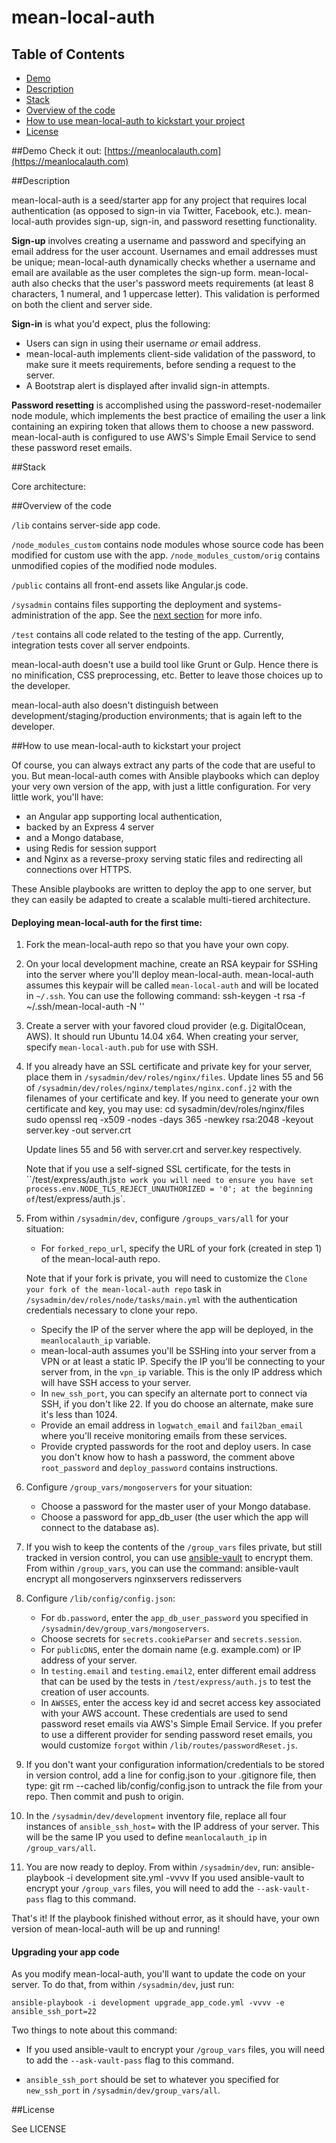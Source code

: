 mean-local-auth
===============

## Table of Contents

* [Demo](#demo)
* [Description](#description)
* [Stack](#stack)
* [Overview of the code](#code-overview)
* [How to use mean-local-auth to kickstart your project](#how-to-use)
* [License](#license)

##<a name="demo"></a>Demo
Check it out: [https://meanlocalauth.com](https://meanlocalauth.com)

##<a name="description"></a>Description

mean-local-auth is a seed/starter app for any project that requires local authentication (as opposed to sign-in via Twitter, Facebook, etc.). mean-local-auth provides sign-up, sign-in, and password resetting functionality.

**Sign-up** involves creating a username and password and specifying an email address for the user account. Usernames and email addresses must be unique; mean-local-auth dynamically checks whether a username and email are available as the user completes the sign-up form. mean-local-auth also checks that the user's password meets requirements (at least 8 characters, 1 numeral, and 1 uppercase letter). This validation is performed on both the client and server side.

**Sign-in** is what you'd expect, plus the following:
* Users can sign in using their username *or* email address.
* mean-local-auth implements client-side validation of the password, to make sure it meets requirements, before sending a request to the server.
* A Bootstrap alert is displayed after invalid sign-in attempts.

**Password resetting** is accomplished using the password-reset-nodemailer node module, which implements the best practice of emailing the user a link containing an expiring token that allows them to choose a new password. mean-local-auth is configured to use AWS's Simple Email Service to send these password reset emails.

##<a name="stack"></a>Stack

Core architecture:


##<a name="code-overview"></a>Overview of the code

`/lib` contains server-side app code.

`/node_modules_custom` contains node modules whose source code has been modified for custom use with the app. `/node_modules_custom/orig` contains unmodified copies of the modified node modules.

`/public` contains all front-end assets like Angular.js code.

`/sysadmin` contains files supporting the deployment and systems-administration of the app. See the  [next section](#how-to-use) for more info.

`/test` contains all code related to the testing of the app. Currently, integration tests cover all server endpoints.

mean-local-auth doesn't use a build tool like Grunt or Gulp. Hence there is no minification, CSS preprocessing, etc. Better to leave those choices up to the developer.

mean-local-auth also doesn't distinguish between development/staging/production environments; that is again left to the developer.

##<a name="how-to-use"></a>How to use mean-local-auth to kickstart your project

Of course, you can always extract any parts of the code that are useful to you. But mean-local-auth comes with Ansible playbooks which can deploy your very own version of the app, with just a little configuration. For very little work, you'll have:
* an Angular app supporting local authentication,
* backed by an Express 4 server
* and a Mongo database,
* using Redis for session support
* and Nginx as a reverse-proxy serving static files and redirecting all connections over HTTPS.

These Ansible playbooks are written to deploy the app to one server, but they can easily be adapted to create a scalable multi-tiered architecture.

#### Deploying mean-local-auth for the first time:

1. Fork the mean-local-auth repo so that you have your own copy.

1. On your local development machine, create an RSA keypair for SSHing into the server where you'll deploy mean-local-auth. mean-local-auth assumes this keypair will be called `mean-local-auth` and will be located in `~/.ssh`. You can use the following command:
        ssh-keygen -t rsa -f ~/.ssh/mean-local-auth -N ''

1. Create a server with your favored cloud provider (e.g. DigitalOcean, AWS). It should run Ubuntu 14.04 x64. When creating your server, specify `mean-local-auth.pub` for use with SSH.

1. If you already have an SSL certificate and private key for your server, place them in `/sysadmin/dev/roles/nginx/files`. Update lines 55 and 56 of `/sysadmin/dev/roles/nginx/templates/nginx.conf.j2` with the filenames of your certificate and key. If you need to generate your own certificate and key, you may use:
        cd sysadmin/dev/roles/nginx/files
        sudo openssl req -x509 -nodes -days 365 -newkey rsa:2048 -keyout server.key -out server.crt

    Update lines 55 and 56 with server.crt and server.key respectively.

    Note that if you use a self-signed SSL certificate, for the tests in ``/test/express/auth.js` to work you will need to ensure you have set
        process.env.NODE_TLS_REJECT_UNAUTHORIZED = '0';
    at the beginning of `/test/express/auth.js`.

1. From within `/sysadmin/dev`, configure `/groups_vars/all` for your situation:

    * For `forked_repo_url`, specify the URL of your fork (created in step 1) of the mean-local-auth repo.

    Note that if your fork is private, you will need to customize the `Clone your fork of the mean-local-auth repo` task in `/sysadmin/dev/roles/node/tasks/main.yml` with the authentication credentials necessary to clone your repo.
    * Specify the IP of the server where the app will be deployed, in the `meanlocalauth_ip` variable.
    * mean-local-auth assumes you'll be SSHing into your server from a VPN or at least a static IP. Specify the IP you'll be connecting to your server from, in the `vpn_ip` variable. This is the only IP address which will have SSH access to your server.
    * In `new_ssh_port`, you can specify an alternate port to connect via SSH, if you don't like 22. If you do choose an alternate, make sure it's less than 1024.
    * Provide an email address in `logwatch_email` and `fail2ban_email` where you'll receive monitoring emails from these services.
    * Provide crypted passwords for the root and deploy users. In case you don't know how to hash a password, the comment above `root_password` and `deploy_password` contains instructions.

1. Configure `/group_vars/mongoservers` for your situation:
    * Choose a password for the master user of your Mongo database.
    * Choose a password for app_db_user (the user which the app will connect to the database as).

1. If you wish to keep the contents of the `/group_vars` files private, but still tracked in version control, you can use [ansible-vault](http://docs.ansible.com/playbooks_vault.html) to encrypt them. From within `/group_vars`, you can use the command:
        ansible-vault encrypt all mongoservers nginxservers redisservers

1. Configure `/lib/config/config.json`:
    * For `db.password`, enter the `app_db_user_password` you specified in `/sysadmin/dev/group_vars/mongoservers`.
    * Choose secrets for `secrets.cookieParser` and `secrets.session`.
    * For `publicDNS`, enter the domain name (e.g. example.com) or IP address of your server.
    * In `testing.email` and `testing.email2`, enter different email address that can be used by the tests in `/test/express/auth.js` to test the creation of user accounts.
    * In `AWSSES`, enter the access key id and secret access key associated with your AWS account. These credentials are used to send password reset emails via AWS's Simple Email Service. If you prefer to use a different provider for sending password reset emails, you would customize `forgot` within `/lib/routes/passwordReset.js`.

1. If you don't want your configuration information/credentials to be stored in version control, add a line for config.json to your .gitignore file, then type:
    git rm --cached lib/config/config.json
to untrack the file from your repo. Then commit and push to origin.

1. In the `/sysadmin/dev/development` inventory file, replace all four instances of `ansible_ssh_host=` with the IP address of your server. This will be the same IP you used to define `meanlocalauth_ip` in `/group_vars/all`.

1. You are now ready to deploy. From within `/sysadmin/dev`, run:
        ansible-playbook -i development site.yml -vvvv
    If you used ansible-vault to encrypt your `/group_vars` files, you will need to add the `--ask-vault-pass` flag to this command.

That's it! If the playbook finished without error, as it should have, your own version of mean-local-auth will be up and running!


#### Upgrading your app code

As you modify mean-local-auth, you'll want to update the code on your server. To do that, from within `/sysadmin/dev`, just run:

    ansible-playbook -i development upgrade_app_code.yml -vvvv -e ansible_ssh_port=22

Two things to note about this command:
* If you used ansible-vault to encrypt your `/group_vars` files, you will need to add the `--ask-vault-pass` flag to this command.

* `ansible_ssh_port` should be set to whatever you specified for `new_ssh_port` in `/sysadmin/dev/group_vars/all`.

##<a name="license"></a>License

See LICENSE

